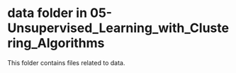 # data folder in 05-Unsupervised_Learning_with_Clustering_Algorithms
This folder contains files related to data.
